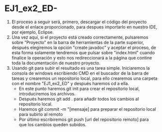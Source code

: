 # EJ1_ex2_ED-

1. El proceso a seguir será, primero, descargar el código del proyecto desde el enlace proporcionado, para despues importarlo en nuestro IDE, por ejemplo, Eclipse.
2. Una vez aquí, si el proyecto está creado correctamente, pulsaremos sobre "Proyecto" en la barra de herramientas de la parte superior, después elegiremos la opción "create javadoc" y aceptar el proceso, de esta forma solamente tendremos que pulsar sobre "index.html" cuando finalice la operación y esto nos redireccionará a la página que contine toda la documentación de nuestro proyecto.
3. Usando git para subir el resultado es una tarea simple. Iniciaremos la consola de windows escribiendo CMD en el buscador de la barra de tareas y crearemos un repositorio local, para ello crearemos una carpeta con el nombre "EJ1_ex2_ED" y después haremos cd a ella.
   - En este punto haremos git init para crear el repositorio local, introduciremos los archivos.
   - Después haremos git add . para añadir todos los cambios al repositorio local. 
   - Haremos git commit -m "[mensaje] para preparar el repositorio local para subirlo al remoto 
   - Por último escribiremos git push [url del repositorio remoto] para que los cambios queden subidos.
